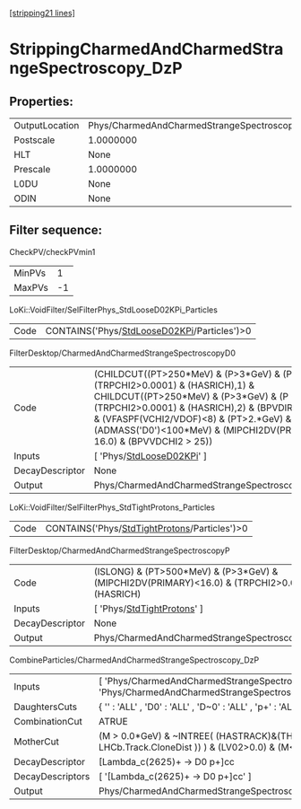 [[stripping21 lines]](./stripping21-index)

# StrippingCharmedAndCharmedStrangeSpectroscopy_DzP

## Properties:

|                |                                                         |
|----------------|---------------------------------------------------------|
| OutputLocation | Phys/CharmedAndCharmedStrangeSpectroscopy_DzP/Particles |
| Postscale      | 1.0000000                                               |
| HLT            | None                                                    |
| Prescale       | 1.0000000                                               |
| L0DU           | None                                                    |
| ODIN           | None                                                    |

## Filter sequence:

CheckPV/checkPVmin1

|        |     |
|--------|-----|
| MinPVs | 1   |
| MaxPVs | -1  |

LoKi::VoidFilter/SelFilterPhys_StdLooseD02KPi_Particles

|      |                                                                                              |
|------|----------------------------------------------------------------------------------------------|
| Code | CONTAINS('Phys/[StdLooseD02KPi](./stripping21-commonparticles-stdloosed02kpi)/Particles')\>0 |

FilterDesktop/CharmedAndCharmedStrangeSpectroscopyD0

|                 |                                                                                                                                                                                                                                                                                                                                          |
|-----------------|------------------------------------------------------------------------------------------------------------------------------------------------------------------------------------------------------------------------------------------------------------------------------------------------------------------------------------------|
| Code            | (CHILDCUT((PT\>250\*MeV) & (P\>3\*GeV) & (P \< 100\*GeV) & (TRPCHI2\>0.0001) & (HASRICH),1) & CHILDCUT((PT\>250\*MeV) & (P\>3\*GeV) & (P \< 100\*GeV) & (TRPCHI2\>0.0001) & (HASRICH),2) & (BPVDIRA \> 0.99999) & (VFASPF(VCHI2/VDOF)\<8) & (PT\>2.\*GeV) & (ADMASS('D0')\<100\*MeV) & (MIPCHI2DV(PRIMARY) \< 16.0) & (BPVVDCHI2 \> 25)) |
| Inputs          | [ 'Phys/[StdLooseD02KPi](./stripping21-commonparticles-stdloosed02kpi)' ]                                                                                                                                                                                                                                                              |
| DecayDescriptor | None                                                                                                                                                                                                                                                                                                                                     |
| Output          | Phys/CharmedAndCharmedStrangeSpectroscopyD0/Particles                                                                                                                                                                                                                                                                                    |

LoKi::VoidFilter/SelFilterPhys_StdTightProtons_Particles

|      |                                                                                                |
|------|------------------------------------------------------------------------------------------------|
| Code | CONTAINS('Phys/[StdTightProtons](./stripping21-commonparticles-stdtightprotons)/Particles')\>0 |

FilterDesktop/CharmedAndCharmedStrangeSpectroscopyP

|                 |                                                                                                      |
|-----------------|------------------------------------------------------------------------------------------------------|
| Code            | (ISLONG) & (PT\>500\*MeV) & (P\>3\*GeV) & (MIPCHI2DV(PRIMARY)\<16.0) & (TRPCHI2\>0.0001) & (HASRICH) |
| Inputs          | [ 'Phys/[StdTightProtons](./stripping21-commonparticles-stdtightprotons)' ]                        |
| DecayDescriptor | None                                                                                                 |
| Output          | Phys/CharmedAndCharmedStrangeSpectroscopyP/Particles                                                 |

CombineParticles/CharmedAndCharmedStrangeSpectroscopy_DzP

|                  |                                                                                                        |
|------------------|--------------------------------------------------------------------------------------------------------|
| Inputs           | [ 'Phys/CharmedAndCharmedStrangeSpectroscopyD0' , 'Phys/CharmedAndCharmedStrangeSpectroscopyP' ]     |
| DaughtersCuts    | { '' : 'ALL' , 'D0' : 'ALL' , 'D~0' : 'ALL' , 'p+' : 'ALL' , 'p~-' : 'ALL' }                           |
| CombinationCut   | ATRUE                                                                                                  |
| MotherCut        | (M \> 0.0\*GeV) & ~INTREE( (HASTRACK)&(THASINFO( LHCb.Track.CloneDist )) ) & (LV02\>0.0) & (M\<4\*GeV) |
| DecayDescriptor  | [Lambda_c(2625)+ -\> D0 p+]cc                                                                        |
| DecayDescriptors | [ '[Lambda_c(2625)+ -\> D0 p+]cc' ]                                                                |
| Output           | Phys/CharmedAndCharmedStrangeSpectroscopy_DzP/Particles                                                |
